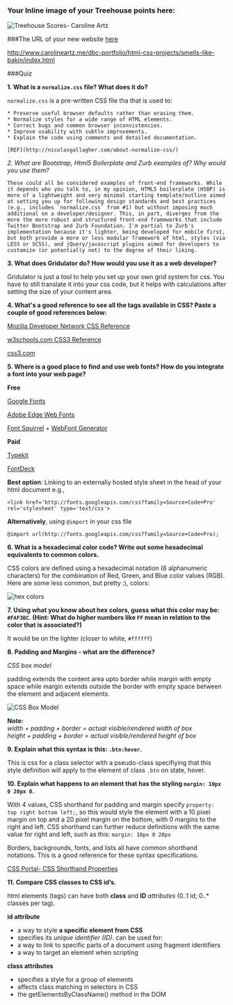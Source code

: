 
### Your lnline image of your Treehouse points here:
![Treehouse Scores- Caroline Artz](http://goo.gl/3zxIv6)


###The URL of your new website [here](http://www.carolineartz.me/dbc-portfolio/html-css-projects/smells-like-bakin/index.html) 

<http://www.carolineartz.me/dbc-portfolio/html-css-projects/smells-like-bakin/index.html>


###Quiz 


**1. What is a `normalize.css` file?  What does it do?**

`normalize.css` is a pre-written CSS file tha that is used to: 

	* Preserve useful browser defaults rather than erasing them.
	* Normalize styles for a wide range of HTML elements.
	* Correct bugs and common browser inconsistencies.
	* Improve usability with subtle improvements.
	* Explain the code using comments and detailed documentation.
	
	[REF](http://nicolasgallagher.com/about-normalize-css/)

**2. What are Bootstrap, Html5 Boilerplate* and *Zurb examples of?  Why would you use them?**

	These could all be considered examples of front-end frameworks. While it depends who you talk to, in my opinion, HTML5 boilerplate (H5BP) is more of a lightweight and very minimal starting template/outline aimed at setting you up for following design standards and best practices (e.g., includes `normalize.css` from #1) but without imposing much additional on a developer/designer. This, in part, diverges from the more the more robust and structured front-end frameworks that include Twitter Bootstrap and Zurb Foundation. I'm partial to Zurb's implementation because it's lighter, being developed for mobile first, but both provide a more or less modular framework of html, styles (via LESS or SCSS), and jQuery/javascript plugins aimed for developers to customize (or potentially not) to the degree of their liking.

**3. What does Gridulator do?  How would you use it as a web developer?**

Gridulator is just a tool to help you set up your own grid system for css. You have to still translate it into your css code, but it helps with calculations after setting the size of your content area.

**4. What's a good reference to see all the tags available in CSS?  Paste a couple of good references below:**

[Mozilla Developer Network CSS Reference](https://developer.mozilla.org/en-US/docs/Web/CSS/Reference)

[w3schools.com CSS3 Reference](http://www.w3schools.com/cssref/css3_browsersupport.asp)

[css3.com](http://www.css3.com/)

**5. Where is a good place to find and use web fonts?  How do you integrate a font into your web page?**


**Free**

[Google Fonts](https://www.google.com/fonts)

[Adobe Edge Web Fonts](http://html.adobe.com/edge/webfonts/)

[Font Squirrel](http://www.fontsquirrel.com/) + [WebFont Generator](http://www.fontsquirrel.com/tools/webfont-generator)

**Paid**

[Typekit](https://typekit.com/)

[FontDeck](http://fontdeck.com/)

**Best option**: Linking to an externally hosted style sheet in the head of your html document e.g., 

````
<link href='http://fonts.googleapis.com/css?family=Source+Code+Pro' rel='stylesheet' type='text/css'>
````

**Alternatively**, using `@import` in your css file

````
@import url(http://fonts.googleapis.com/css?family=Source+Code+Pro);
````


**6. What is a hexadecimal color code?  Write out some hexadecimal equivalents to common colors.**

CSS colors are defined using a hexadecimal notation (6 alphanumeric characters) for the combination of Red, Green, and Blue color values (RGB). Here are some less common, but pretty :), colors:

![hex colors](http://goo.gl/sIafwy)

**7. Using what you know about hex colors, guess what this color may be: `#FAF3BC`. (Hint: What do higher numbers like `FF` mean in relation to the color that is associated?)**

It would be on the lighter (closer to white, `#ffffff`)

**8. Padding and Margins - what are the difference?**

*CSS box model*

padding extends the content area upto border while margin with empty space while margin extends outside the border with empty space between the element and adjacent elements. 

![CSS Box Model](http://demosthenes.info/assets/svg/box-model.svg)

**Note:**<br />
*width + padding + border = actual visible/rendered width of box*<br />
*height + padding + border = actual visible/rendered height of box*

**9. Explain what this syntax is this: `.btn:hover`.**

This is css for a class selector with a pseudo-class specifiying that this style definition will apply to the element of class `.btn` on state, hover. 


**10. Explain what happens to an element that has the styling `margin: 10px 0 20px 0`.**

With 4 values, CSS shorthand for padding and margin specify `property: top right bottom left;`, so this would style the element with a 10 pixel margin on top and a 20 pixel margin on the bottom, with 0 margins to the right and left. CSS shorthand can further reduce definitions with the same value for right and left, such as this: `margin: 10px 0 20px`

Borders, backgrounds, fonts, and lists all have common shorthand notations. This is a good reference for these syntax specifications. 

[CSS Portal- CSS Shorthand Properties](http://www.cssportal.com/blog/css-shorthand-properties/)


**11. Compare CSS classes to CSS id’s.** 

html elements (tags) can have both **class** and **ID** _attributes_ (0..1 id; 0..* classes per tag).

**id attribute**

* a way to style **a specific element from CSS**
* specifies its _unique identifier (ID)._ can be used for: 
* a way to link to specific parts of a document using fragment identifiers
* a way to target an element when scripting


**class attributes**

* specifies a style for a group of elements
* affects class matching in selectors in CSS
* the getElementsByClassName() method in the DOM



